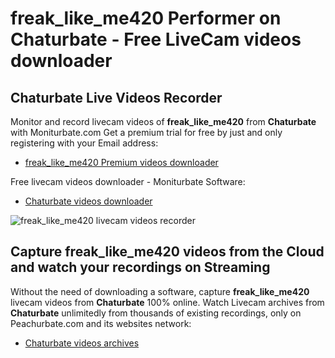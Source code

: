 # freak_like_me420 Performer on Chaturbate - Free LiveCam videos downloader

## Chaturbate Live Videos Recorder

Monitor and record livecam videos of **freak_like_me420** from **Chaturbate** with Moniturbate.com
Get a premium trial for free by just and only registering with your Email address:
* [freak_like_me420 Premium videos downloader](https://moniturbate.com/request-demo-licence-key.html)

Free livecam videos downloader - Moniturbate Software:
* [Chaturbate videos downloader](https://moniturbate.com/moniturbate-download-software.html)

![freak_like_me420 livecam videos recorder](https://peachurnet.com/templates/moniturbate-software.png)


## Capture freak_like_me420 videos from the Cloud and watch your recordings on Streaming

Without the need of downloading a software, capture **freak_like_me420** livecam videos from **Chaturbate** 100% online.
Watch Livecam archives from **Chaturbate** unlimitedly from thousands of existing recordings, only on Peachurbate.com and its websites network:
* [Chaturbate videos archives](https://peachurnet.com/)